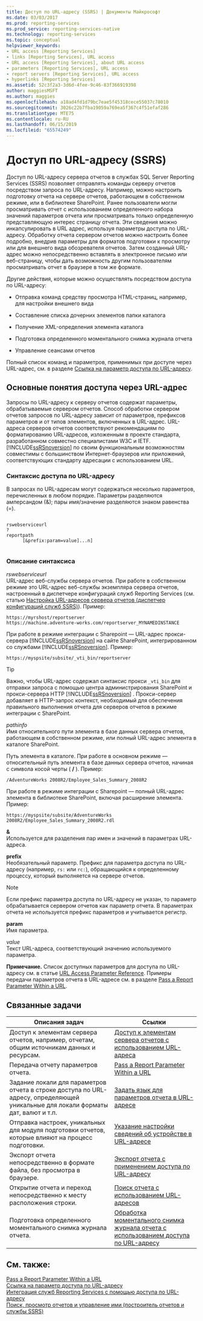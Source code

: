 ```yaml
---
title: Доступ по URL-адресу (SSRS) | Документы Майкрософт
ms.date: 03/03/2017
ms.prod: reporting-services
ms.prod_service: reporting-services-native
ms.technology: reporting-services
ms.topic: conceptual
helpviewer_keywords:
- URL access [Reporting Services]
- links [Reporting Services], URL access
- URL access [Reporting Services], about URL access
- parameters [Reporting Services], URL access
- report servers [Reporting Services], URL access
- hyperlinks [Reporting Services]
ms.assetid: 52c3f2a3-3d6d-4fee-9c46-83f366919398
author: maggiesMSFT
ms.author: maggies
ms.openlocfilehash: a18ad4fd1d79bc7eae5f45318cece55037c78010
ms.sourcegitcommit: 3026c22b7fba19059a769ea5f367c4f51efaf286
ms.translationtype: MTE75
ms.contentlocale: ru-RU
ms.lasthandoff: 06/15/2019
ms.locfileid: "65574249"
---
```

# <a name="url-access-ssrs"></a>Доступ по URL-адресу (SSRS)
  Доступ по URL-адресу сервера отчетов в службах SQL Server Reporting Services (SSRS) позволяет отправлять команды серверу отчетов посредством запроса по URL-адресу. Например, можно настроить подготовку отчета на сервере отчетов, работающем в собственном режиме, или в библиотеке SharePoint. Ранее пользователи могли просматривать отчет с использованием определенного набора значений параметров отчета или просматривать только определенную представляющую интерес страницу отчета. Эти сведения можно инкапсулировать в URL адрес, используя параметры доступа по URL-адресу. Обработку отчета сервером отчетов можно настроить более подробно, внедрив параметры для форматов подготовки к просмотру или для внешнего вида обозревателя отчетов. Затем созданный URL-адрес можно непосредственно вставлять в электронное письмо или веб-страницу, чтобы дать возможность другим пользователям просматривать отчет в браузере в том же формате.  
  
 Другие действия, которые можно осуществлять посредством доступа по URL-адресу:  
  
-   Отправка команд средству просмотра HTML-страниц, например, для настройки внешнего вида  
  
-   Составление списка дочерних элементов папки каталога  
  
-   Получение XML-определения элемента каталога  
  
-   Подготовка определенного моментального снимка журнала отчета  
  
-   Управление сеансами отчетов  
  
 Полный список команд и параметров, применимых при доступе через URL-адрес, см. в разделе [Ссылка на параметр доступа по URL-адресу](../reporting-services/url-access-parameter-reference.md).  
  
## <a name="url-access-concepts"></a>Основные понятия доступа через URL-адрес  
 Запросы по URL-адресу к серверу отчетов содержат параметры, обрабатываемые сервером отчетов. Способ обработки сервером отчетов запросов по URL-адресу зависит от параметров, префиксов параметров и от типов элементов, включенных в URL-адрес. URL-адреса серверов отчетов соответствуют рекомендациям по форматированию URL-адресов, изложенным в проекте стандарта, разработанном совместно специалистами W3C и IETF. [!INCLUDE[ssRSnoversion](../includes/ssrsnoversion-md.md)] по своим функциональным возможностям совместимы с большинством Интернет-браузеров или приложений, соответствующих стандарту адресации с использованием URL.  
  
### <a name="url-access-syntax"></a>Синтаксис доступа по URL-адресу  
 В запросах по URL-адресам могут содержаться несколько параметров, перечисленных в любом порядке. Параметры разделяются амперсандом (&); пары имя/значение разделяются знаком равенства (=).  
  
```  
  
rswebserviceurl  
?  
reportpath  
      [&prefix:param=value]...n]  
  
```  
  
### <a name="syntax-description"></a>Описание синтаксиса  
 *rswebserviceurl*  
 URL-адрес веб-службы сервера отчетов. При работе в собственном режиме это URL-адрес веб-службы экземпляра сервера отчетов, настроенный в диспетчере конфигураций служб Reporting Services (см. статью [Настройка URL-адресов сервера отчетов (диспетчер конфигураций служб SSRS)](../reporting-services/install-windows/configure-report-server-urls-ssrs-configuration-manager.md)). Пример:  
  
```  
https://myrshost/reportserver  
https://machine.adventure-works.com/reportserver_MYNAMEDINSTANCE  
```  
  
 При работе в режиме интеграции с Sharepoint — URL-адрес прокси-сервера [!INCLUDE[ssRSnoversion](../includes/ssrsnoversion-md.md)] на сайте SharePoint, интегрированном со службами [!INCLUDE[ssRSnoversion](../includes/ssrsnoversion-md.md)]. Пример:  
  
```  
https://myspsite/subsite/_vti_bin/reportserver  
```  
  
> [!TIP]  
>  Важно, чтобы URL-адрес содержал синтаксис прокси `_vti_bin` для отправки запроса с помощью центра администрирования SharePoint и прокси-сервера HTTP [!INCLUDE[ssRSnoversion](../includes/ssrsnoversion-md.md)] . Прокси-сервер добавляет в HTTP-запрос контекст, необходимый для обеспечения правильного выполнения отчета для серверов отчетов в режиме интеграции с SharePoint.  
  
 *pathinfo*  
 Имя относительного пути элемента в базе данных сервера отчетов, работающем в собственном режиме, или полный URL-адрес элемента в каталоге SharePoint.  
  
 Путь элемента в каталоге. При работе в основном режиме — относительный путь элемента в базе данных сервера отчетов, начиная с символа косой черты ( **/** ). Пример:  
  
```  
/AdventureWorks 2008R2/Employee_Sales_Summary_2008R2  
```  
  
 При работе в режиме интеграции с Sharepoint — полный URL-адрес элемента в библиотеке SharePoint, включая расширение элемента. Пример:  
  
```  
https://myspsite/subsite/AdventureWorks 2008R2/Employee_Sales_Summary_2008R2.rdl  
```  
  
 **&**  
 Используется для разделения пар имен и значений в параметрах URL-адреса.  
  
 **prefix**  
 Необязательный параметр. Префикс для параметра доступа по URL-адресу (например, `rs:` или `rc:`), обращающийся к определенному процессу, который выполняется на сервере отчетов.  
  
> [!NOTE]  
>  Если префикс параметра доступа по URL-адресу не указан, то параметр обрабатывается сервером отчетов как параметр отчета. В параметрах отчета не используется префикс параметров и учитывается регистр.  
  
 **param**  
 Имя параметра.  
  
 *value*  
 Текст URL-адреса, соответствующий значению используемого параметра.  
  
 **Примечание.** Список доступных параметров для доступа по URL-адресу см. в статье [URL Access Parameter Reference](../reporting-services/url-access-parameter-reference.md). Примеры передачи параметров отчета в URL-адресе см. в разделе [Pass a Report Parameter Within a URL](../reporting-services/pass-a-report-parameter-within-a-url.md).  
  
## <a name="related-tasks"></a>Связанные задачи  
  
|Описания задач|Ссылки|  
|-----------------------|-----------|  
|Доступ к элементам сервера отчетов, например, отчетам, общим источникам данных и ресурсам.|[Доступ к элементам сервера отчетов с использованием URL-адреса](../reporting-services/access-report-server-items-using-url-access.md)|  
|Передача отчету параметров отчета.|[Pass a Report Parameter Within a URL](../reporting-services/pass-a-report-parameter-within-a-url.md)|  
|Задание локали для параметров отчета в строке доступа по URL-адресу, определяющей уникальные для локали форматы дат, валют и т.п.|[Задать язык для параметров отчета в URL-адресе](../reporting-services/set-the-language-for-report-parameters-in-a-url.md)|  
|Отправка настроек, уникальных для модуля подготовки отчетов, которые влияют на процесс подготовки.|[Указание настройки сведений об устройстве в URL-адресе](../reporting-services/specify-device-information-settings-in-a-url.md)|  
|Экспорт отчета непосредственно в формате файла, без просмотра в браузере.|[Экспорт отчета с применением доступа по URL-адресу](../reporting-services/export-a-report-using-url-access.md)|  
|Открытие отчета и переход непосредственно к месту расположения строки.|[Поиск отчета с использованием URL-адресов](../reporting-services/search-a-report-using-url-access.md)|  
|Подготовка определенного моментального снимка журнала отчета.|[Обработка моментального снимка журнала отчета с использованием доступа по URL-адресу](../reporting-services/render-a-report-history-snapshot-using-url-access.md)|  
  
## <a name="see-also"></a>См. также:  
 [Pass a Report Parameter Within a URL](../reporting-services/pass-a-report-parameter-within-a-url.md)   
 [Ссылка на параметр доступа по URL-адресу](../reporting-services/url-access-parameter-reference.md)   
 [Интеграция служб Reporting Services с помощью доступа по URL-адресу](../reporting-services/application-integration/integrating-reporting-services-using-url-access.md)   
 [Поиск, просмотр отчетов и управление ими (построитель отчетов и службы SSRS)](../reporting-services/report-builder/finding-viewing-and-managing-reports-report-builder-and-ssrs.md)  
  
  
